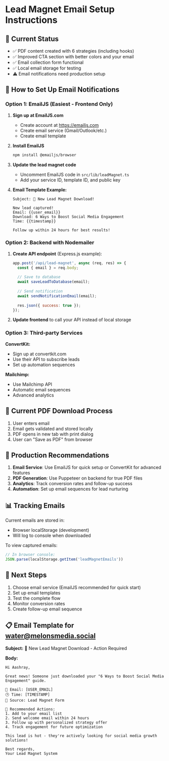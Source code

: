 # Lead Magnet Email Setup Instructions

## 📧 Current Status
- ✅ PDF content created with 6 strategies (including hooks)
- ✅ Improved CTA section with better colors and your email
- ✅ Email collection form functional
- ✅ Local email storage for testing
- ⚠️ Email notifications need production setup

## 🔧 How to Set Up Email Notifications

### Option 1: EmailJS (Easiest - Frontend Only)

1. **Sign up at EmailJS.com**
   - Create account at https://emailjs.com
   - Create email service (Gmail/Outlook/etc.)
   - Create email template

2. **Install EmailJS**
   ```bash
   npm install @emailjs/browser
   ```

3. **Update the lead magnet code**
   - Uncomment EmailJS code in `src/lib/leadMagnet.ts`
   - Add your service ID, template ID, and public key

4. **Email Template Example:**
   ```
   Subject: 🎯 New Lead Magnet Download!
   
   New lead captured!
   Email: {{user_email}}
   Download: 6 Ways to Boost Social Media Engagement
   Time: {{timestamp}}
   
   Follow up within 24 hours for best results!
   ```

### Option 2: Backend with Nodemailer

1. **Create API endpoint** (Express.js example):
   ```javascript
   app.post('/api/lead-magnet', async (req, res) => {
     const { email } = req.body;
     
     // Save to database
     await saveLeadToDatabase(email);
     
     // Send notification
     await sendNotificationEmail(email);
     
     res.json({ success: true });
   });
   ```

2. **Update frontend** to call your API instead of local storage

### Option 3: Third-party Services

**ConvertKit:**
- Sign up at convertkit.com
- Use their API to subscribe leads
- Set up automation sequences

**Mailchimp:**
- Use Mailchimp API
- Automatic email sequences
- Advanced analytics

## 📱 Current PDF Download Process

1. User enters email
2. Email gets validated and stored locally
3. PDF opens in new tab with print dialog
4. User can "Save as PDF" from browser

## 🚀 Production Recommendations

1. **Email Service**: Use EmailJS for quick setup or ConvertKit for advanced features
2. **PDF Generation**: Use Puppeteer on backend for true PDF files
3. **Analytics**: Track conversion rates and follow-up success
4. **Automation**: Set up email sequences for lead nurturing

## 📊 Tracking Emails

Current emails are stored in:
- Browser localStorage (development)
- Will log to console when downloaded

To view captured emails:
```javascript
// In browser console:
JSON.parse(localStorage.getItem('leadMagnetEmails'))
```

## 🎯 Next Steps

1. Choose email service (EmailJS recommended for quick start)
2. Set up email templates
3. Test the complete flow
4. Monitor conversion rates
5. Create follow-up email sequence

## 📋 Email Template for water@melonsmedia.social

**Subject:** 🎯 New Lead Magnet Download - Action Required

**Body:**
```
Hi Aashray,

Great news! Someone just downloaded your "6 Ways to Boost Social Media Engagement" guide.

📧 Email: [USER_EMAIL]
🕒 Time: [TIMESTAMP]
📱 Source: Lead Magnet Form

🚀 Recommended Actions:
1. Add to your email list
2. Send welcome email within 24 hours
3. Follow up with personalized strategy offer
4. Track engagement for future optimization

This lead is hot - they're actively looking for social media growth solutions!

Best regards,
Your Lead Magnet System
```
